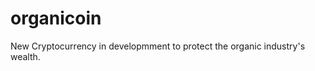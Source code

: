 organicoin
==========

New Cryptocurrency in developmment to protect the organic industry's wealth.
